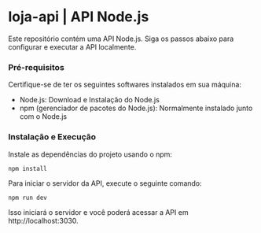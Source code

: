 # loja-api | API Node.js
Este repositório contém uma API Node.js. Siga os passos abaixo para configurar e executar a API localmente.

### Pré-requisitos
Certifique-se de ter os seguintes softwares instalados em sua máquina:
* Node.js: Download e Instalação do Node.js
*  npm (gerenciador de pacotes do Node.js): Normalmente instalado junto com o Node.js

### Instalação e Execução
Instale as dependências do projeto usando o npm:
```shell script
npm install
```
Para iniciar o servidor da API, execute o seguinte comando:
```shell script
npm run dev
```
Isso iniciará o servidor e você poderá acessar a API em http://localhost:3030.

